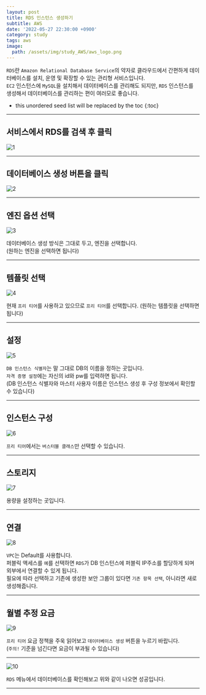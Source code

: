 ```yaml
---
layout: post
title: RDS 인스턴스 생성하기
subtitle: AWS
date: '2022-05-27 22:30:00 +0900'
category: study
tags: aws
image:
  path: /assets/img/study_AWS/aws_logo.png
---
```


`RDS`란 `Amazon Relational Database Service`의 약자로 클라우드에서 간편하게 데이터베이스를 설치, 운영 및 확장할 수 있는 관리형 서비스입니다. <br>
`EC2` 인스턴스에 `MySQL`을 설치해서 데이터베이스를 관리해도 되지만, `RDS` 인스턴스를 생성해서 데이터베이스를 관리하는 편이 여러모로 좋습니다. <br>

<!--more-->

* this unordered seed list will be replaced by the toc
{:toc}

<hr/>

## 서비스에서 RDS를 검색 후 클릭

![1](/assets/img/study_AWS/[AWS]_RDS_인스턴스_생성하기/1.PNG)

<hr/>

## 데이터베이스 생성 버튼을 클릭

![2](/assets/img/study_AWS/[AWS]_RDS_인스턴스_생성하기/2.PNG)

<hr/>

## 엔진 옵션 선택

![3](/assets/img/study_AWS/[AWS]_RDS_인스턴스_생성하기/3.PNG)

데이터베이스 생성 방식은 그대로 두고, 엔진을 선택합니다. <br>
(원하는 엔진을 선택하면 됩니다) <br>

<hr/>

## 템플릿 선택

![4](/assets/img/study_AWS/[AWS]_RDS_인스턴스_생성하기/4.PNG)

현재 `프리 티어`를 사용하고 있으므로 `프리 티어`를 선택합니다.
(원하는 템플릿을 선택하면 됩니다)

<hr/>

## 설정

![5](/assets/img/study_AWS/[AWS]_RDS_인스턴스_생성하기/5.PNG)

`DB 인스턴스 식별자`는 말 그대로 DB의 이름을 정하는 곳입니다. <br>
`자격 증명 설정`에는 자신의 id와 pw를 입력하면 됩니다. <br>
(DB 인스턴스 식별자와 마스터 사용자 이름은 인스턴스 생성 후 구성 정보에서 확인할 수 있습니다) <br>

<hr/>

## 인스턴스 구성

![6](/assets/img/study_AWS/[AWS]_RDS_인스턴스_생성하기/6.PNG)

`프리 티어`에서는 `버스터블 클래스`만 선택할 수 있습니다. <br>

<hr/>

## 스토리지

![7](/assets/img/study_AWS/[AWS]_RDS_인스턴스_생성하기/7.PNG)

용량을 설정하는 곳입니다. <br>

<hr/>

## 연결

![8](/assets/img/study_AWS/[AWS]_RDS_인스턴스_생성하기/8.PNG)

`VPC`는 Default를 사용합니다. <br>
퍼블릭 액세스를 `예`를 선택하면 `RDS`가 DB 인스턴스에 퍼블릭 IP주소를 할당하게 되며 외부에서 연결할 수 있게 됩니다. <br>
필요에 따라 선택하고 기존에 생성한 보안 그룹이 있다면 `기존 항목 선택`, 아니라면 새로 생성해줍니다. <br>

<hr/>

## 월별 추정 요금

![9](/assets/img/study_AWS/[AWS]_RDS_인스턴스_생성하기/9.PNG)

`프리 티어` 요금 정책을 주욱 읽어보고 `데이터베이스 생성` 버튼을 누르기 바랍니다. <br>
(`주의!` 기준을 넘긴다면 요금이 부과될 수 있습니다) <br>

<hr/>

![10](/assets/img/study_AWS/[AWS]_RDS_인스턴스_생성하기/10.PNG)

`RDS` 메뉴에서 데이터베이스를 확인해보고 위와 같이 나오면 성공입니다. <br>

<hr/>
